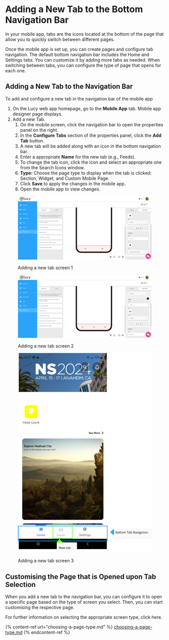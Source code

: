 # Adding a New Tab to the Bottom Navigation Bar

In your mobile app, tabs are the icons located at the bottom of the page that allow you to quickly switch between different pages.

Once the mobile app is set up, you can create pages and configure tab navigation. The default bottom navigation bar includes the Home and Settings tabs. You can customize it by adding more tabs as needed. When switching between tabs, you can configure the type of page that opens for each one.

## Adding a New Tab to the Navigation Bar

To add and configure a new tab in the navigation bar of the mobile app

1. On the Lucy web app homepage, go to the **Mobile App** tab. Mobile app designer page displays.
2. Add a new Tab.
   1. On the mobile screen, click the navigation bar to open the properties panel on the right.
   2. In the **Configure Tabs** section of the properties panel, click the **Add Tab** button.
   3. A new tab will be added along with an icon in the bottom navigation bar.
   4. Enter a appropriate **Name** for the new tab (e.g., Feeds).
   5. To change the tab icon, click the icon and select an appropriate one from the Search Icons window.
   6. **Type:** Choose the page type to display when the tab is clicked: Section, Widget, and Custom Mobile Page.
   7. Click **Save** to apply the changes in the mobile app.
   8. Open the mobile app to view changes.

<figure><img src="../../.gitbook/assets/image (8).png" alt=""><figcaption><p>Adding a new tab screen 1</p></figcaption></figure>

<figure><img src="../../.gitbook/assets/image (9).png" alt=""><figcaption><p>Adding a new tab screen 2</p></figcaption></figure>

<figure><img src="../../.gitbook/assets/image (10).png" alt="" width="563"><figcaption><p>Adding a new tab screen 3</p></figcaption></figure>



## Customising the Page that is Opened upon Tab Selection

When you add a new tab to the navigation bar, you can configure it to open a specific page based on the type of screen you select. Then, you can start customising the respective page.

For further information on selecting the appropriate screen type, click here.

{% content-ref url="choosing-a-page-type.md" %}
[choosing-a-page-type.md](choosing-a-page-type.md)
{% endcontent-ref %}

